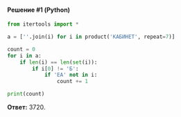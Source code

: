 #### Решение #1 (Python)
```python
from itertools import *

a = [''.join(i) for i in product('КАБИНЕТ', repeat=7)]

count = 0
for i in a:
    if len(i) == len(set(i)):
        if i[0] != 'Б':
            if 'ЕА' not in i:
                count += 1

print(count)
```
**Ответ:** 3720.

